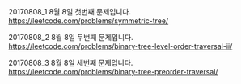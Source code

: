 20170808_1
8월 8일 첫번째 문제입니다.
https://leetcode.com/problems/symmetric-tree/

20170808_2
8월 8일 두번째 문제입니다.
https://leetcode.com/problems/binary-tree-level-order-traversal-ii/

20170808_3
8월 8일 세번째 문제입니다.
https://leetcode.com/problems/binary-tree-preorder-traversal/
